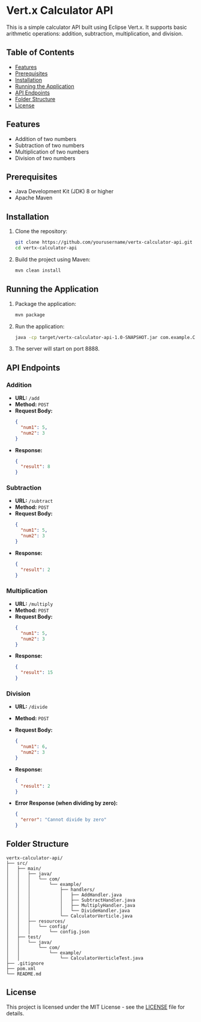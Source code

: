 
# Vert.x Calculator API

This is a simple calculator API built using Eclipse Vert.x. It supports basic arithmetic operations: addition, subtraction, multiplication, and division.

## Table of Contents

- [Features](#features)
- [Prerequisites](#prerequisites)
- [Installation](#installation)
- [Running the Application](#running-the-application)
- [API Endpoints](#api-endpoints)
- [Folder Structure](#folder-structure)
- [License](#license)

## Features

- Addition of two numbers
- Subtraction of two numbers
- Multiplication of two numbers
- Division of two numbers

## Prerequisites

- Java Development Kit (JDK) 8 or higher
- Apache Maven

## Installation

1. Clone the repository:
   ```bash
   git clone https://github.com/yourusername/vertx-calculator-api.git
   cd vertx-calculator-api
   ```

2. Build the project using Maven:
   ```bash
   mvn clean install
   ```

## Running the Application

1. Package the application:
   ```bash
   mvn package
   ```

2. Run the application:
   ```bash
   java -cp target/vertx-calculator-api-1.0-SNAPSHOT.jar com.example.CalculatorVerticle`

3. The server will start on port 8888.

## API Endpoints

### Addition

- **URL:** `/add`
- **Method:** `POST`
- **Request Body:**
  ```json
  {
    "num1": 5,
    "num2": 3
  }
  ```
- **Response:**
  ```json
  {
    "result": 8
  }
  ```

### Subtraction

- **URL:** `/subtract`
- **Method:** `POST`
- **Request Body:**
  ```json
  {
    "num1": 5,
    "num2": 3
  }
  ```
- **Response:**
  ```json
  {
    "result": 2
  }
  ```

### Multiplication

- **URL:** `/multiply`
- **Method:** `POST`
- **Request Body:**
  ```json
  {
    "num1": 5,
    "num2": 3
  }
  ```
- **Response:**
  ```json
  {
    "result": 15
  }
  ```

### Division

- **URL:** `/divide`
- **Method:** `POST`
- **Request Body:**
  ```json
  {
    "num1": 6,
    "num2": 3
  }
  ```
- **Response:**
  ```json
  {
    "result": 2
  }
  ```

- **Error Response (when dividing by zero):**
  ```json
  {
    "error": "Cannot divide by zero"
  }
  ```

## Folder Structure

```
vertx-calculator-api/
├── src/
│   ├── main/
│   │   ├── java/
│   │   │   └── com/
│   │   │       └── example/
│   │   │           ├── handlers/
│   │   │           │   ├── AddHandler.java
│   │   │           │   ├── SubtractHandler.java
│   │   │           │   ├── MultiplyHandler.java
│   │   │           │   └── DivideHandler.java
│   │   │           └── CalculatorVerticle.java
│   │   ├── resources/
│   │   │   └── config/
│   │   │       └── config.json
│   ├── test/
│   │   └── java/
│   │       └── com/
│   │           └── example/
│   │               └── CalculatorVerticleTest.java
├── .gitignore
├── pom.xml
└── README.md
```

## License

This project is licensed under the MIT License - see the [LICENSE](LICENSE) file for details.
